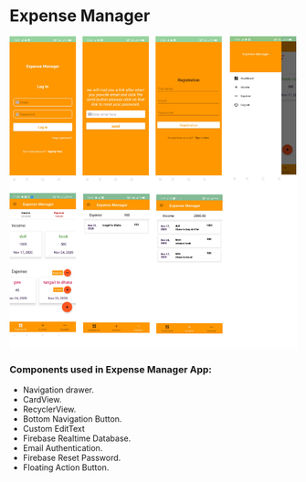 # Expense Manager

![](images/expensemanager.png)

### Components used in Expense Manager App:
* Navigation drawer.
* CardView.
* RecyclerView.
* Bottom Navigation Button.
* Custom EditText
* Firebase Realtime Database.
* Email Authentication.
* Firebase Reset Password.
* Floating Action Button.
